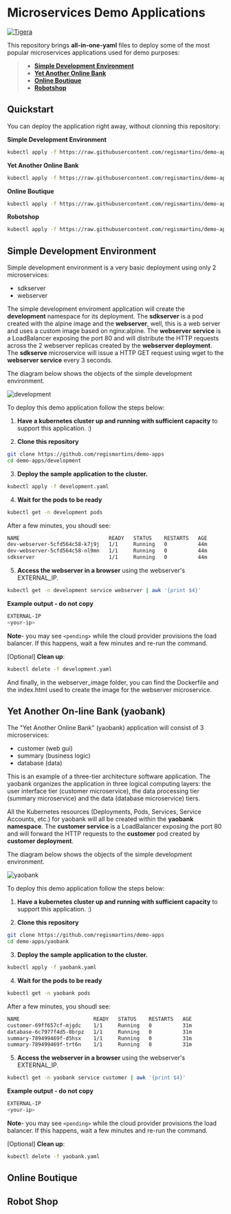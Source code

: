 # Microservices Demo Applications
[![Tigera][tigera.io-badge]][tigera.io] 

This repository brings **all-in-one-yaml** files to deploy some of the most popular microservices applications used for demo purposes:

> - [**Simple Development Environment**](README.md/#yet-another-on-line-bank-yaobank)
> - [**Yet Another Online Bank**](README.md/#yet-another-on-line-bank-yaobank)
> - [**Online Boutique**](README.md/#yet-another-on-line-bank-yaobank)
> - [**Robotshop**](README.md/#yet-another-on-line-bank-yaobank)

## Quickstart

You can deploy the application right away, without clonning this repository:

**Simple Development Environment**
```bash
kubectl apply -f https://raw.githubusercontent.com/regismartins/demo-apps/main/development/development.yaml
```

**Yet Another Online Bank**
```bash
kubectl apply -f https://raw.githubusercontent.com/regismartins/demo-apps/main/yaobank/yaobank.yaml
```

**Online Boutique**
```bash
kubectl apply -f https://raw.githubusercontent.com/regismartins/demo-apps/main/onlineboutique/onlineboutique.yaml
```

**Robotshop**
```bash
kubectl apply -f https://raw.githubusercontent.com/regismartins/demo-apps/main/robotshop/robotshop.yaml
```

## Simple Development Environment

Simple development environment is a very basic deployment using only 2 microservices:
- sdkserver
- webserver

The simple development enviroment application will create the **development** namespace for its deployment.
The **sdkserver** is a pod created with the alpine image and the **webserver**, well, this is a web server and uses a custom image based on nginx:alpine. 
The **webserver service** is a LoadBalancer exposing the port 80 and will distribute the HTTP requests across the 2 webserver replicas created by the **webserver deployment**.
The **sdkserve** microservice will issue a HTTP GET request using wget to the **webserver service** every 3 seconds.

The diagram below shows the objects of the simple development environment.

![development](https://user-images.githubusercontent.com/104035488/177042841-b7688f6e-0758-4b9b-be13-e527bc4f499f.png)

To deploy this demo application follow the steps below:

1. **Have a kubernetes cluster up and running with sufficient capacity** to support this application. :)

2. **Clone this repository**

```bash
git clone https://github.com/regismartins/demo-apps
cd demo-apps/development
```

3. **Deploy the sample application to the cluster.**

```bash
kubectl apply -f development.yaml
```

4. **Wait for the pods to be ready** 

```bash
kubectl get -n development pods
```

After a few minutes, you shoudl see:

```bash
NAME                             READY   STATUS    RESTARTS   AGE
dev-webserver-5cfd564c58-k7j9j   1/1     Running   0          44m
dev-webserver-5cfd564c58-nl9mn   1/1     Running   0          44m
sdkserver                        1/1     Running   0          44m
```

5. **Access the webserver in a browser** using the webserver's EXTERNAL_IP.

```bash
kubectl get -n development service webserver | awk '{print $4}'
``` 

**Example output - do not copy**

```bash
EXTERNAL-IP
<your-ip>
```

**Note**-  you may see `<pending>` while the cloud provider provisions the load balancer. If this happens, wait a few minutes and re-run the command.

[Optional] **Clean up**:

```bash
kubectl delete -f development.yaml
```

And finally, in the webserver_image folder, you can find the Dockerfile and the index.html used to create the image for the webserver microservice.


<!-- ### Yet Another On-line Bank ### -->


## Yet Another On-line Bank (yaobank)

The "Yet Another Online Bank" (yaobank) application will consist of 3 microservices:
- customer (web gui)
- summary (business logic)
- database (data)

This is an example of a three-tier architecture software application. The yaobank organizes the application in three logical computing layers: the user interface tier (customer microservice), the data processing tier (summary microservice) and the data (database microservice) tiers.

All the Kubernetes resources (Deployments, Pods, Services, Service Accounts, etc.) for yaobank will all be created within the **yaobank namespace**. The **customer service** is a LoadBalancer exposing the port 80 and will forward the HTTP requests to the **customer** pod created by **customer deployment**.

The diagram below shows the objects of the simple development environment.

![yaobank](https://user-images.githubusercontent.com/104035488/177184583-a2a73b00-a235-495a-aede-52f43e5fea94.png)

To deploy this demo application follow the steps below:

1. **Have a kubernetes cluster up and running with sufficient capacity** to support this application. :)

2. **Clone this repository**

```bash
git clone https://github.com/regismartins/demo-apps
cd demo-apps/yaobank
```

3. **Deploy the sample application to the cluster.**

```bash
kubectl apply -f yaobank.yaml
```

4. **Wait for the pods to be ready** 

```bash
kubectl get -n yaobank pods
```

After a few minutes, you shoudl see:

```bash
NAME                        READY   STATUS    RESTARTS   AGE
customer-69ff657cf-mjgdc    1/1     Running   0          31m
database-6c7977f4d5-8brpz   1/1     Running   0          31m
summary-789499469f-d5hsx    1/1     Running   0          31m
summary-789499469f-trt6n    1/1     Running   0          31m
```

5. **Access the webserver in a browser** using the webserver's EXTERNAL_IP.

```bash
kubectl get -n yaobank service customer | awk '{print $4}'
``` 

**Example output - do not copy**

```bash
EXTERNAL-IP
<your-ip>
```

**Note**-  you may see `<pending>` while the cloud provider provisions the load balancer. If this happens, wait a few minutes and re-run the command.

[Optional] **Clean up**:

```bash
kubectl delete -f yaobank.yaml
```

<!-- ### Yet Another On-line Bank ### -->


## Online Boutique




<!-- ### Yet Another On-line Bank ### -->


## Robot Shop





<!-- Links -->
[tigera.io-badge]: https://img.shields.io/badge/Powered%20by-Tigera-orange
[tigera.io]: https://www.tigera.io
